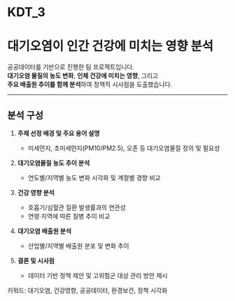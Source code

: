 # KDT_3

# 대기오염이 인간 건강에 미치는 영향 분석

공공데이터를 기반으로 진행한 팀 프로젝트입니다.  
**대기오염 물질의 농도 변화**, **인체 건강에 미치는 영향**, 그리고  
**주요 배출원 추이를 함께 분석**하여 정책적 시사점을 도출했습니다.

---

## 분석 구성

1. **주제 선정 배경 및 주요 용어 설명**
   - 미세먼지, 초미세먼지(PM10/PM2.5), 오존 등 대기오염물질 정의 및 필요성

2. **대기오염물질 농도 추이 분석**
   - 연도별/지역별 농도 변화 시각화 및 계절별 경향 비교

3. **건강 영향 분석**
   - 호흡기/심혈관 질환 발생률과의 연관성
   - 연령·지역에 따른 질병 추이 비교

4. **대기오염 배출원 분석**
   - 산업별/지역별 배출원 분포 및 변화 추이

5. **결론 및 시사점**
   - 데이터 기반 정책 제안 및 고위험군 대상 관리 방안 제시


키워드: 대기오염, 건강영향, 공공데이터, 환경보건, 정책 시각화
